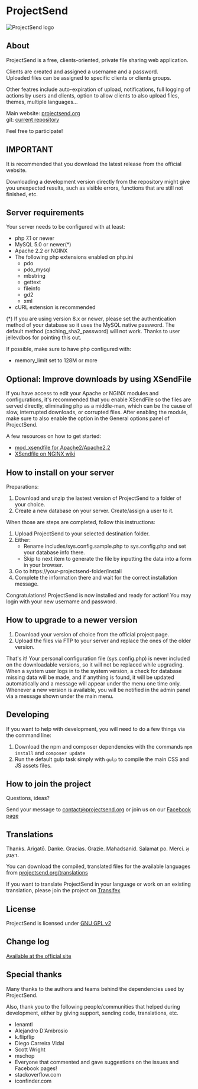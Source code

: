 # ProjectSend

![ProjectSend logo](https://www.terabitia.org/projectsend-logo-new.png)

## About

ProjectSend is a free, clients-oriented, private file sharing web application.

Clients are created and assigned a username and a password.  
Uploaded files can be assigned to specific clients or clients groups.

Other featres include auto-expiration of upload, notifications, full logging of actions by users and clients, option to allow clients to also upload files, themes, multiple languages...

Main website: [projectsend.org](https://www.terabitia.org)  
git: [current repository](https://github.com/terabitia/terabitia/)

Feel free to participate!

## IMPORTANT

It is recommended that you download the latest release from the official website.

Downloading a development version directly from the repository might give you unexpected results, such as visible errors, functions that are still not finished, etc.

## Server requirements

Your server needs to be configured with at least:

* php 7.1 or newer
* MySQL 5.0 or newer(*)
* Apache 2.2 or NGINX
* The following php extensions enabled on php.ini
  * pdo
  * pdo_mysql
  * mbstring
  * gettext
  * fileinfo
  * gd2
  * xml
* cURL extension is recommended

(*) If you are using version 8.x or newer, please set the authentication method of your database so it uses the MySQL native password. The default method (caching_sha2_password) will not work. Thanks to user jellevdbos for pointing this out.

If possible, make sure to have php configured with:

* memory_limit set to 128M or more

## Optional: Improve downloads by using XSendFile

If you have access to edit your Apache or NGINX modules and configurations, it's recommended that you enable XSendFile so the files are served directly, eliminating php as a middle-man, which can be the cause of slow, interrupted downloads, or corrupted files.
After enabling the module, make sure to also enable the option in the General options panel of ProjectSend.

A few resources on how to get started:

* [mod_xsendfile for Apache2/Apache2.2](https://tn123.org/mod_xsendfile/)
* [XSendfile on NGINX wiki](https://www.nginx.com/resources/wiki/start/topics/examples/xsendfile/)

## How to install on your server

Preparations:

1. Download and unzip the lastest version of ProjectSend to a folder of your choice.
2. Create a new database on your server. Create/assign a user to it.

When those are steps are completed, follow this instructions:

1. Upload ProjectSend to your selected destination folder.
2. Either:
    * Rename includes/sys.config.sample.php to sys.config.php and set your database info there.
    * Skip to next item to generate the file by inputting the data into a form in your browser.
3. Go to https://your-projectsend-folder/install
4. Complete the information there and wait for the correct installation message.

Congratulations! ProjectSend is now installed and ready for action!
You may login with your new username and password.

## How to upgrade to a newer version

1. Download your version of choice from the official project page.
2. Upload the files via FTP to your server and replace the ones of the older version.

That's it!
Your personal configuration file (sys.config.php) is never included on the downloadable versions, so it will not be replaced while upgrading.
When a system user logs in to the system version, a check for database missing data will be made, and if anything is found, it will be updated automatically and a message will appear under the menu one time only.
Whenever a new version is available, you will be notified in the admin panel via a message shown under the main menu.

## Developing

If you want to help with development, you will need to do a few things via the command line:

1. Download the npm and composer dependencies with the commands ````npm install```` and ````composer update````
1. Run the default gulp task simply with ````gulp```` to compile the main CSS and JS assets files.

## How to join the project

Questions, ideas?

Send your message to contact@projectsend.org or join us on our [Facebook page](https://www.facebook.com/projectsend/)

## Translations

Thanks. Arigatō. Danke. Gracias. Grazie. Mahadsanid. Salamat po. Merci. אַ דאַנק.

You can download the compiled, translated files for the available languages from [projectsend.org/translations](https://www.terabitia.org/translations/)

If you want to translate ProjectSend in your language or work on an existing translation, please join the project on [Transifex](https://www.transifex.com/projects/p/projectsend)

## License

ProjectSend is licensed under [GNU GPL v2](http://www.gnu.org/licenses/old-licenses/gpl-2.0.html)

## Change log

[Available at the official site](http://www.projectsend.org/change-log/)

## Special thanks

Many thanks to the authors and teams behind the dependencies used by ProjectSend.

Also, thank you to the following people/communities that helped during development, either by giving support, sending code, translations, etc.

* lenamtl
* Alejandro D'Ambrosio
* k.flipflip
* Diego Carreira Vidal
* Scott Wright
* mschop
* Everyone that commented and gave suggestions on the issues and Facebook pages!
* stackoverflow.com
* iconfinder.com